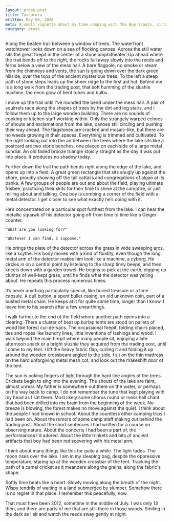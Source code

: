 ```yaml
---
layout: prose-post
title: Tuscarora
written: May 04, 2020
meta: A small vignette about my time camping with the Boy Scouts, circa 2012.
category: prose
---
```


Along the beaten trail between a window of trees. The waterfront watchtower looks down on a sea of flocking canoes. Across the still water sits the great firepit in the center of a stone amphitheater. Up ahead where the trail bends off to the right, the rocks fall away slowly into the reeds and ferns below a view of the mess hall. A bare flagpole, no smoke or steam from the chimneys and vents, the sun is going down over the dark green hillside, over the tops of the ancient mysterious trees. To the left a steep path of stone steps leads up the sheer ridge to the first aid hut. Behind me is a long walk from the trading post, that soft humming of the slushie machine, the neon glow of bent tubes and bulbs.

I move up the trail until I've rounded the bend under the mess hall. A pair of squirrels race along the shapes of trees by the dirt and log stairs, and I follow them up to the large wooden building. There are no sounds of cooking or kitchen staff working within. Only the strangely warped echoes of shouts and exclamations from the lake, canoes still circling and pushing their way ahead. The flagstones are cracked and mosaic-like, but there are no weeds growing in their spaces. Everything is trimmed and cultivated. To the right looking out into the air between the trees where the lake sits like a postcard are two stone benches, one placed on each side of a large metal sundial. An old faded bronze triangle stoicly straight as the day it was put into place. It produces no shadow today.

Further down the trail the path bends right along the edge of the lake, and opens up into a field. A great green rectangle that sits snugly up against the shore, proudly showing off the tall cattails and congregations of algae at its banks. A few groups of people are out and about the field, playing ultimate frisbee, practicing their skits for their time to shine at the campfire, or just milling about and talking. One boy is combing a corner of the field with a metal detector. I get closer to see what exactly he’s doing with it.

He’s concentrated on a particular spot furthest from the lake. I can hear the metallic squawk of his detector going off from time to time like a Geiger counter.

    "What are you looking for?"

    "Whatever I can find, I suppose."

He brings the plate of the detector across the grass in wide sweeping arcs, like a scythe. His body moves with a kind of fluidity, even though the long metal arm of the detector makes him look like a machine, a cyborg. He circles in on a central point by listening to the sharp tinny beeps, and then kneels down with a garden trowel. He begins to pick at the earth, digging up clumps of well-kept grass, until he finds what the detector was yelling about. He repeats this process numerous times.

It’s never anything particularly special, like buried treasure or a time capsule. A dull button, a spent bullet casing, an old unknown coin, part of a busted metal chain. He keeps at it for quite some time, longer than I know. I leave him to his search after a few unearthings.

I walk further to the end of the field where another path opens into a clearing. There a cluster of beat up burlap tents are stood on pallets of wood like forest cul-de-sacs. The occassional firepit, folding chairs placed, ties and ropes like laundry lines, little inventions of lashings and wood. I walk beyond the main firepit where many people sit, enjoying a late afternoon snack or a bright slushie they acquired from the trading post, until I come to my tent. I lift the heavy fabric flap, curling it and folding it up around the wooden crossbeam angled to the side. I sit on the thin mattress on the hard unforgiving metal mesh cot, and look out the makeshift door of the tent.

The sun is poking fingers of light through the hard line angles of the trees. Crickets begin to sing into the evening. The shouts of the lake are faint, almost unreal. My father is somewhere out there on the water, or perhaps on his way back to camp. I do not remember the tune that kept playing with my head as I sat there. Most likely some chorus round or mess hall chant that had been drilled into my brain from the beginning of the week. No breeze is blowing, the forest makes no move against the quiet. I think about the people I had known in school. About the countless other camping trips I had been on. About the rumors of some camp staff making out behind the trading post. About the short sentences I had written for a course on observing nature. About the concerts I had been a part of, the performances I'd adored. About the little trinkets and bits of ancient artifacts that boy had been rediscovering with his metal arm.

I think about many things like this for quite a while. The light fades. The moon rises over the lake. I am in my sleeping bag, despite the oppressive temperature, staring up at the wooden crossbar of the tent. Tracking the path of a camel cricket as it meanders along the grains, along the fabric's shape.

Softly time beats like a heart. Slowly moving along the breath of the night. Wispy tendrils of waiting in a land submerged by slumber. Somehow there is no regret in that place. I remember this peacefully, now.

That must have been 2012, sometime in the middle of July. I was only 13 then, and there are parts of me that are still there in those woods. Smiling in the dark as I sit and watch the reeds sway gently at night.
